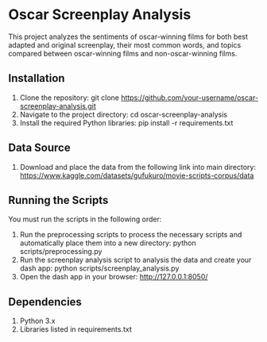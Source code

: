 # Oscar Screenplay Analysis
This project analyzes the sentiments of oscar-winning films for both best adapted and original screenplay, their most common words, and topics compared between oscar-winning films and non-oscar-winning films.

## Installation
1. Clone the repository:
    git clone https://github.com/your-username/oscar-screenplay-analysis.git
2. Navigate to the project directory:
    cd oscar-screenplay-analysis
3. Install the required Python libraries:
    pip install -r requirements.txt

## Data Source
1. Download and place the data from the following link into main directory:
     https://www.kaggle.com/datasets/gufukuro/movie-scripts-corpus/data

## Running the Scripts
You must run the scripts in the following order:
1. Run the preprocessing scripts to process the necessary scripts and automatically place them into a new directory:
    python scripts/preprocessing.py
2. Run the screenplay analysis script to analysis the data and create your dash app:
    python scripts/screenplay_analysis.py
3. Open the dash app in your browser:
    http://127.0.0.1:8050/

## Dependencies
1. Python 3.x
2. Libraries listed in requirements.txt
